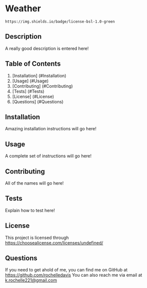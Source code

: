 # Weather
    https://img.shields.io/badge/license-bsl-1.0-green

## Description
A really good description is entered here!

## Table of Contents
1. [Installation] (#Installation)
2. [Usage] (#Usage)
3. [Contributing] (#Contributing)
4. [Tests] (#Tests)
5. [License] (#License)
6. [Questions] (#Questions)

## Installation
Amazing installation instructions will go here!

## Usage
A complete set of instructions will go here!

## Contributing
All of the names will go here!

## Tests
Explain how to test here!

## License
This project is licensed through 
https://choosealicense.com/licenses/undefined/

## Questions
If you need to get ahold of me, you can find me on GitHub at https://github.com/rochelledavis
You can also reach me via email at k.rochelle221@gmail.com
